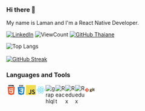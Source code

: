 ### Hi there 👋
My name is Laman and I'm a React Native Developer.

[![LinkedIn](https://img.shields.io/badge/LinkedIn-lemanm-informational?style=flat-square&logo=linkedin&logoColor=white)](https://www.linkedin.com/in/lemanm/)    ![ViewCount](https://komarev.com/ghpvc/?username=lemanm&color=1A4730)
[![GitHub Thaiane](https://img.shields.io/github/followers/lleman?label=follow&style=social)](https://github.com/lleman)

![Top Langs](https://github-readme-stats.vercel.app/api/top-langs/?username=lleman&layout=compact&theme=gotham&custom_title=Statistics)<br><br>
[![GitHub Streak](https://github-readme-streak-stats.herokuapp.com/?user=lleman&theme=dark)](https://git.io/streak-stats)<br>

<!-- Here are some ideas to get you started: -->

<!-- - 🔭 I’m currently working on ...
- 🌱 I’m currently learning ...
- 👯 I’m looking to collaborate on ...
- 🤔 I’m looking for help with ...
- 💬 Ask me about ...
- 📫 How to reach me: ...
- 😄 Pronouns: ...
- ⚡ Fun fact: ... -->

### Languages and Tools

<img align="left" alt="HTML5" width="26px" src="https://raw.githubusercontent.com/github/explore/80688e429a7d4ef2fca1e82350fe8e3517d3494d/topics/html/html.png" />
<img align="left" alt="CSS3" width="26px" src="https://raw.githubusercontent.com/github/explore/80688e429a7d4ef2fca1e82350fe8e3517d3494d/topics/css/css.png" />
<img align="left" alt="JavaScript" width="26px" src="https://raw.githubusercontent.com/github/explore/80688e429a7d4ef2fca1e82350fe8e3517d3494d/topics/javascript/javascript.png" />
<img align="left" alt="React" width="26px" src="https://raw.githubusercontent.com/github/explore/80688e429a7d4ef2fca1e82350fe8e3517d3494d/topics/react/react.png" />
<img align="left" alt="graphlql" width="26px" src="https://upload.wikimedia.org/wikipedia/commons/thumb/1/17/GraphQL_Logo.svg/2048px-GraphQL_Logo.svg.png" />
<img align="left" alt="React" width="26px" src="https://seeklogo.com/images/R/react-native-logo-221C671C70-seeklogo.com.png" />
<img align="left" alt="Redux" width="26px" src="https://mobx.js.org/assets/mobx.png" />
<img align="left" alt="Redux" width="26px" src="[https://seeklogo.com/images/R/redux-logo-285374-seeklogo.com.png](https://seeklogo.com/vector-logo/285374/mobx)" />
<img align="left" alt="Git" width="26px" src="https://raw.githubusercontent.com/github/explore/80688e429a7d4ef2fca1e82350fe8e3517d3494d/topics/git/git.png" />

